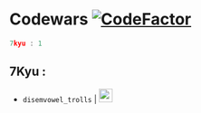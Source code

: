 # Codewars [![CodeFactor](https://www.codefactor.io/repository/github/sigmanificient/codewars/badge)](https://www.codefactor.io/repository/github/sigmanificient/codewars)

```c
7kyu : 1
```

## 7Kyu :

- `disemvowel_trolls` | <img src="https://github.com/Sigmanificient/Sigmanificient/blob/master/languages_icons/py.png" height="24px">
